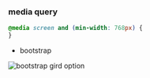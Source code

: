 ### media query

```css
@media screen and (min-width: 768px) {
}
```

- bootstrap

![bootstrap gird option](https://user-images.githubusercontent.com/76121929/104597971-59c5b600-56b9-11eb-9fb7-41888feab872.JPG)

